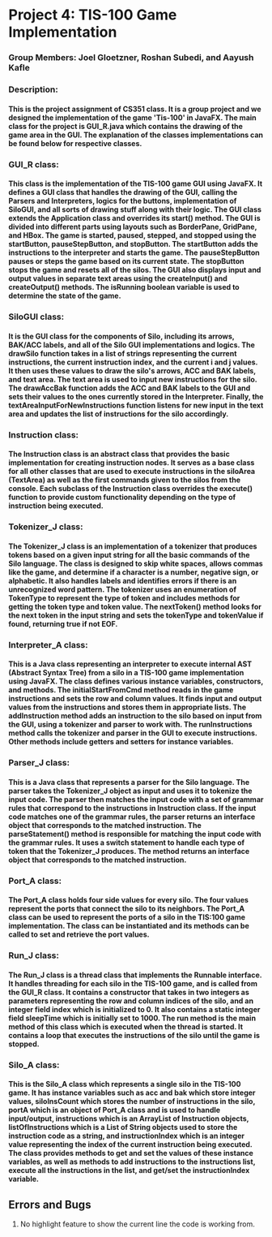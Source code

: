 # Project 4: TIS-100 Game Implementation
### Group Members: Joel Gloetzner, Roshan Subedi, and Aayush Kafle

### Description:
#### This is the project assignment of CS351 class. It is a group project and we designed the implementation of the game 'Tis-100' in JavaFX. The main class for the project is GUI_R.java which contains the drawing of the game area in the GUI. The explanation of the classes implementations can be found below for respective classes.

### GUI_R class:
#### This class is the implementation of the TIS-100 game GUI using JavaFX. It defines a GUI class that handles the drawing of the GUI, calling the Parsers and Interpreters, logics for the buttons, implementation of SiloGUI, and all sorts of drawing stuff along with their logic. The GUI class extends the Application class and overrides its start() method. The GUI is divided into different parts using layouts such as BorderPane, GridPane, and HBox. The game is started, paused, stepped, and stopped using the startButton, pauseStepButton, and stopButton. The startButton adds the instructions to the interpreter and starts the game. The pauseStepButton pauses or steps the game based on its current state. The stopButton stops the game and resets all of the silos. The GUI also displays input and output values in separate text areas using the createInput() and createOutput() methods. The isRunning boolean variable is used to determine the state of the game.

### SiloGUI class:
#### It is the GUI class for the components of Silo, including its arrows, BAK/ACC labels, and all of the Silo GUI implementations and logics. The drawSilo function takes in a list of strings representing the current instructions, the current instruction index, and the current i and j values. It then uses these values to draw the silo's arrows, ACC and BAK labels, and text area. The text area is used to input new instructions for the silo. The drawAccBak function adds the ACC and BAK labels to the GUI and sets their values to the ones currently stored in the Interpreter. Finally, the textAreaInputForNewInstructions function listens for new input in the text area and updates the list of instructions for the silo accordingly.

### Instruction class:
#### The Instruction class is an abstract class that provides the basic implementation for creating instruction nodes. It serves as a base class for all other classes that are used to execute instructions in the siloArea (TextArea) as well as the first commands given to the silos from the console. Each subclass of the Instruction class overrides the execute() function to provide custom functionality depending on the type of instruction being executed.

### Tokenizer_J class:
#### The Tokenizer_J class is an implementation of a tokenizer that produces tokens based on a given input string for all the basic commands of the Silo language. The class is designed to skip white spaces, allows commas like the game, and determine if a character is a number, negative sign, or alphabetic. It also handles labels and identifies errors if there is an unrecognized word pattern. The tokenizer uses an enumeration of TokenType to represent the type of token and includes methods for getting the token type and token value. The nextToken() method looks for the next token in the input string and sets the tokenType and tokenValue if found, returning true if not EOF.

### Interpreter_A class:
#### This is a Java class representing an interpreter to execute internal AST (Abstract Syntax Tree) from a silo in a TIS-100 game implementation using JavaFX. The class defines various instance variables, constructors, and methods. The initialStartFromCmd method reads in the game instructions and sets the row and column values. It finds input and output values from the instructions and stores them in appropriate lists. The addInstruction method adds an instruction to the silo based on input from the GUI, using a tokenizer and parser to work with. The runInstructions method calls the tokenizer and parser in the GUI to execute instructions. Other methods include getters and setters for instance variables.

### Parser_J class:
#### This is a Java class that represents a parser for the Silo language. The parser takes the Tokenizer_J object as input and uses it to tokenize the input code. The parser then matches the input code with a set of grammar rules that correspond to the instructions in Instruction class. If the input code matches one of the grammar rules, the parser returns an interface object that corresponds to the matched instruction. The parseStatement() method is responsible for matching the input code with the grammar rules. It uses a switch statement to handle each type of token that the Tokenizer_J produces. The method returns an interface object that corresponds to the matched instruction.

### Port_A class:
#### The Port_A class holds four side values for every silo. The four values represent the ports that connect the silo to its neighbors. The Port_A class can be used to represent the ports of a silo in the TIS:100 game implementation. The class can be instantiated and its methods can be called to set and retrieve the port values.

### Run_J class:
#### The Run_J class is a thread class that implements the Runnable interface. It handles threading for each silo in the TIS-100 game, and is called from the GUI_R class. It contains a constructor that takes in two integers as parameters representing the row and column indices of the silo, and an integer field index which is initialized to 0. It also contains a static integer field sleepTime which is initially set to 1000. The run method is the main method of this class which is executed when the thread is started. It contains a loop that executes the instructions of the silo until the game is stopped.

### Silo_A class:
#### This is the Silo_A class which represents a single silo in the TIS-100 game. It has instance variables such as acc and bak which store integer values, siloInsCount which stores the number of instructions in the silo, portA which is an object of Port_A class and is used to handle input/output, instructions which is an ArrayList of Instruction objects, listOfInstructions which is a List of String objects used to store the instruction code as a string, and instructionIndex which is an integer value representing the index of the current instruction being executed. The class provides methods to get and set the values of these instance variables, as well as methods to add instructions to the instructions list, execute all the instructions in the list, and get/set the instructionIndex variable.

## Errors and Bugs
1. No highlight feature to show the current line the code is working from.
